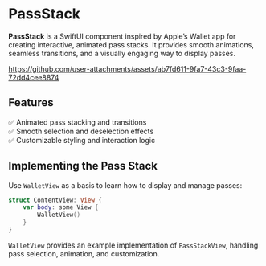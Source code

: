 # PassStack  

**PassStack** is a SwiftUI component inspired by Apple’s Wallet app for creating interactive, animated pass stacks. It provides smooth animations, seamless transitions, and a visually engaging way to display passes.  

https://github.com/user-attachments/assets/ab7fd611-9fa7-43c3-9faa-72dd4cee8874

## Features  
✅ Animated pass stacking and transitions  
✅ Smooth selection and deselection effects   
✅ Customizable styling and interaction logic  

## Implementing the Pass Stack  
Use `WalletView` as a basis to learn how to display and manage passes:  

```swift
struct ContentView: View {
    var body: some View {
        WalletView()
    }
}
```

`WalletView` provides an example implementation of `PassStackView`, handling pass selection, animation, and customization.
